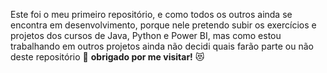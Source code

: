 Este foi o meu primeiro repositório,
e como todos os outros ainda se encontra em desenvolvimento,
porque nele pretendo subir os exercícios e projetos dos cursos de Java, Python e Power BI, mas como estou trabalhando em outros projetos ainda não decidi quais farão parte ou não deste repositório 🤔 **obrigado por me visitar!** 😻
